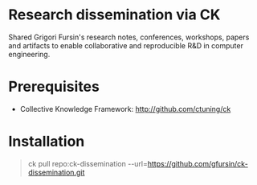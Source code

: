 Research dissemination via CK
=============================

Shared Grigori Fursin's research notes, conferences, workshops,
papers and artifacts to enable collaborative and reproducible R&D 
in computer engineering.

Prerequisites
=============
* Collective Knowledge Framework: http://github.com/ctuning/ck

Installation
============

> ck pull repo:ck-dissemination --url=https://github.com/gfursin/ck-dissemination.git

